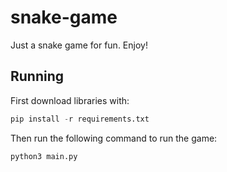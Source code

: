 # snake-game

Just a snake game for fun. Enjoy!

## Running

First download libraries with:
```python
pip install -r requirements.txt
```

Then run the following command to run the game:
```python
python3 main.py
```



